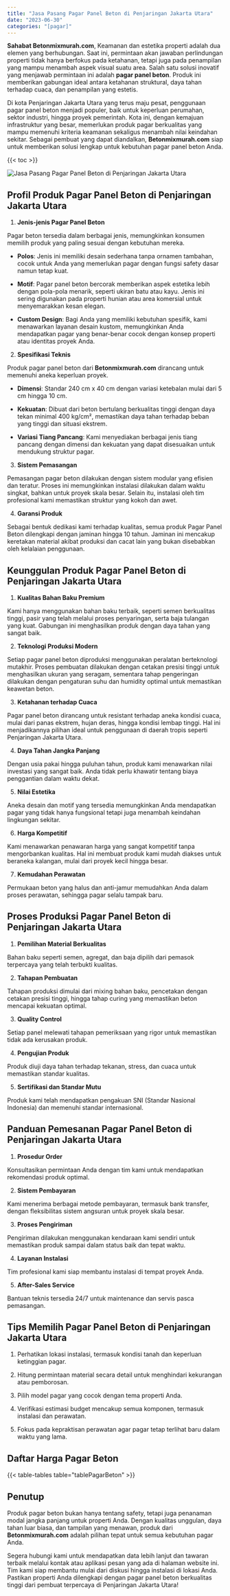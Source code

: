 ```yaml
---
title: "Jasa Pasang Pagar Panel Beton di Penjaringan Jakarta Utara"
date: "2023-06-30"
categories: "[pagar]"
---
```


**Sahabat Betonmixmurah.com**, Keamanan dan estetika properti adalah dua elemen yang berhubungan. Saat ini, permintaan akan jawaban perlindungan properti tidak hanya berfokus pada ketahanan, tetapi juga pada penampilan yang mampu menambah aspek visual suatu area. Salah satu solusi inovatif yang menjawab permintaan ini adalah **pagar panel beton**. Produk ini memberikan gabungan ideal antara ketahanan struktural, daya tahan terhadap cuaca, dan penampilan yang estetis.  

Di kota Penjaringan Jakarta Utara yang terus maju pesat, penggunaan pagar panel beton menjadi populer, baik untuk keperluan perumahan, sektor industri, hingga proyek pemerintah. Kota ini, dengan kemajuan infrastruktur yang besar, memerlukan produk pagar berkualitas yang mampu memenuhi kriteria keamanan sekaligus menambah nilai keindahan sekitar. Sebagai pembuat yang dapat diandalkan, **Betonmixmurah.com** siap untuk memberikan solusi lengkap untuk kebutuhan pagar panel beton Anda.

{{< toc >}}

![Jasa Pasang Pagar Panel Beton di Penjaringan Jakarta Utara](/images/pagar/pagar-beton-07.jpg)

## Profil Produk Pagar Panel Beton di Penjaringan Jakarta Utara

1. **Jenis-jenis Pagar Panel Beton**  

Pagar beton tersedia dalam berbagai jenis, memungkinkan konsumen memilih produk yang paling sesuai dengan kebutuhan mereka.  

- **Polos**: Jenis ini memiliki desain sederhana tanpa ornamen tambahan, cocok untuk Anda yang memerlukan pagar dengan fungsi safety dasar namun tetap kuat.  

- **Motif**: Pagar panel beton bercorak memberikan aspek estetika lebih dengan pola-pola menarik, seperti ukiran batu atau kayu. Jenis ini sering digunakan pada properti hunian atau area komersial untuk menyemarakkan kesan elegan.  

- **Custom Design**: Bagi Anda yang memiliki kebutuhan spesifik, kami menawarkan layanan desain kustom, memungkinkan Anda mendapatkan pagar yang benar-benar cocok dengan konsep properti atau identitas proyek Anda.  

2. **Spesifikasi Teknis**  

Produk pagar panel beton dari **Betonmixmurah.com** dirancang untuk memenuhi aneka keperluan proyek.  

- **Dimensi**: Standar 240 cm x 40 cm dengan variasi ketebalan mulai dari 5 cm hingga 10 cm.  

- **Kekuatan**: Dibuat dari beton bertulang berkualitas tinggi dengan daya tekan minimal 400 kg/cm², memastikan daya tahan terhadap beban yang tinggi dan situasi ekstrem.  

- **Variasi Tiang Pancang**: Kami menyediakan berbagai jenis tiang pancang dengan dimensi dan kekuatan yang dapat disesuaikan untuk mendukung struktur pagar.  

3. **Sistem Pemasangan**  

Pemasangan pagar beton dilakukan dengan sistem modular yang efisien dan teratur. Proses ini memungkinkan instalasi dilakukan dalam waktu singkat, bahkan untuk proyek skala besar. Selain itu, instalasi oleh tim profesional kami memastikan struktur yang kokoh dan awet.  

4. **Garansi Produk**  

Sebagai bentuk dedikasi kami terhadap kualitas, semua produk Pagar Panel Beton dilengkapi dengan jaminan hingga 10 tahun. Jaminan ini mencakup keretakan material akibat produksi dan cacat lain yang bukan disebabkan oleh kelalaian penggunaan.

## Keunggulan Produk Pagar Panel Beton di Penjaringan Jakarta Utara 

1. **Kualitas Bahan Baku Premium**  

Kami hanya menggunakan bahan baku terbaik, seperti semen berkualitas tinggi, pasir yang telah melalui proses penyaringan, serta baja tulangan yang kuat. Gabungan ini menghasilkan produk dengan daya tahan yang sangat baik.  

2. **Teknologi Produksi Modern**  

Setiap pagar panel beton diproduksi menggunakan peralatan berteknologi mutakhir. Proses pembuatan dilakukan dengan cetakan presisi tinggi untuk menghasilkan ukuran yang seragam, sementara tahap pengeringan dilakukan dengan pengaturan suhu dan humidity optimal untuk memastikan keawetan beton.  

3. **Ketahanan terhadap Cuaca**  

Pagar panel beton dirancang untuk resistant terhadap aneka kondisi cuaca, mulai dari panas ekstrem, hujan deras, hingga kondisi lembap tinggi. Hal ini menjadikannya pilihan ideal untuk penggunaan di daerah tropis seperti Penjaringan Jakarta Utara.  

4. **Daya Tahan Jangka Panjang**  

Dengan usia pakai hingga puluhan tahun, produk kami menawarkan nilai investasi yang sangat baik. Anda tidak perlu khawatir tentang biaya penggantian dalam waktu dekat.  

5. **Nilai Estetika**  

Aneka desain dan motif yang tersedia memungkinkan Anda mendapatkan pagar yang tidak hanya fungsional tetapi juga menambah keindahan lingkungan sekitar.  

6. **Harga Kompetitif**  

Kami menawarkan penawaran harga yang sangat kompetitif tanpa mengorbankan kualitas. Hal ini membuat produk kami mudah diakses untuk beraneka kalangan, mulai dari proyek kecil hingga besar.  

7. **Kemudahan Perawatan**  

Permukaan beton yang halus dan anti-jamur memudahkan Anda dalam proses perawatan, sehingga pagar selalu tampak baru.

## Proses Produksi Pagar Panel Beton di Penjaringan Jakarta Utara

1. **Pemilihan Material Berkualitas**  

Bahan baku seperti semen, agregat, dan baja dipilih dari pemasok terpercaya yang telah terbukti kualitas.

2. **Tahapan Pembuatan**  

Tahapan produksi dimulai dari mixing bahan baku, pencetakan dengan cetakan presisi tinggi, hingga tahap curing yang memastikan beton mencapai kekuatan optimal.

3. **Quality Control**  

Setiap panel melewati tahapan pemeriksaan yang rigor untuk memastikan tidak ada kerusakan produk.

4. **Pengujian Produk**  

Produk diuji daya tahan terhadap tekanan, stress, dan cuaca untuk memastikan standar kualitas.

5. **Sertifikasi dan Standar Mutu**  

Produk kami telah mendapatkan pengakuan SNI (Standar Nasional Indonesia) dan memenuhi standar internasional.

## Panduan Pemesanan Pagar Panel Beton di Penjaringan Jakarta Utara

1. **Prosedur Order**  

Konsultasikan permintaan Anda dengan tim kami untuk mendapatkan rekomendasi produk optimal.

2. **Sistem Pembayaran**  

Kami menerima berbagai metode pembayaran, termasuk bank transfer, dengan fleksibilitas sistem angsuran untuk proyek skala besar.

3. **Proses Pengiriman**  

Pengiriman dilakukan menggunakan kendaraan kami sendiri untuk memastikan produk sampai dalam status baik dan tepat waktu.

4. **Layanan Instalasi**  

Tim profesional kami siap membantu instalasi di tempat proyek Anda.

5. **After-Sales Service**  

Bantuan teknis tersedia 24/7 untuk maintenance dan servis pasca pemasangan.

## Tips Memilih Pagar Panel Beton di Penjaringan Jakarta Utara

1. Perhatikan lokasi instalasi, termasuk kondisi tanah dan keperluan ketinggian pagar.  

2. Hitung permintaan material secara detail untuk menghindari kekurangan atau pemborosan.  

3. Pilih model pagar yang cocok dengan tema properti Anda.  

4. Verifikasi estimasi budget mencakup semua komponen, termasuk instalasi dan perawatan.  

5. Fokus pada kepraktisan perawatan agar pagar tetap terlihat baru dalam waktu yang lama.

## Daftar Harga Pagar Beton

{{< table-tables table="tablePagarBeton" >}}

## Penutup

Produk pagar beton bukan hanya tentang safety, tetapi juga penanaman modal jangka panjang untuk properti Anda. Dengan kualitas unggulan, daya tahan luar biasa, dan tampilan yang menawan, produk dari **Betonmixmurah.com** adalah pilihan tepat untuk semua kebutuhan pagar Anda.  

Segera hubungi kami untuk mendapatkan data lebih lanjut dan tawaran terbaik melalui kontak atau aplikasi pesan yang ada di halaman website ini. Tim kami siap membantu mulai dari diskusi hingga instalasi di lokasi Anda. Pastikan properti Anda dilengkapi dengan pagar panel beton berkualitas tinggi dari pembuat terpercaya di Penjaringan Jakarta Utara!